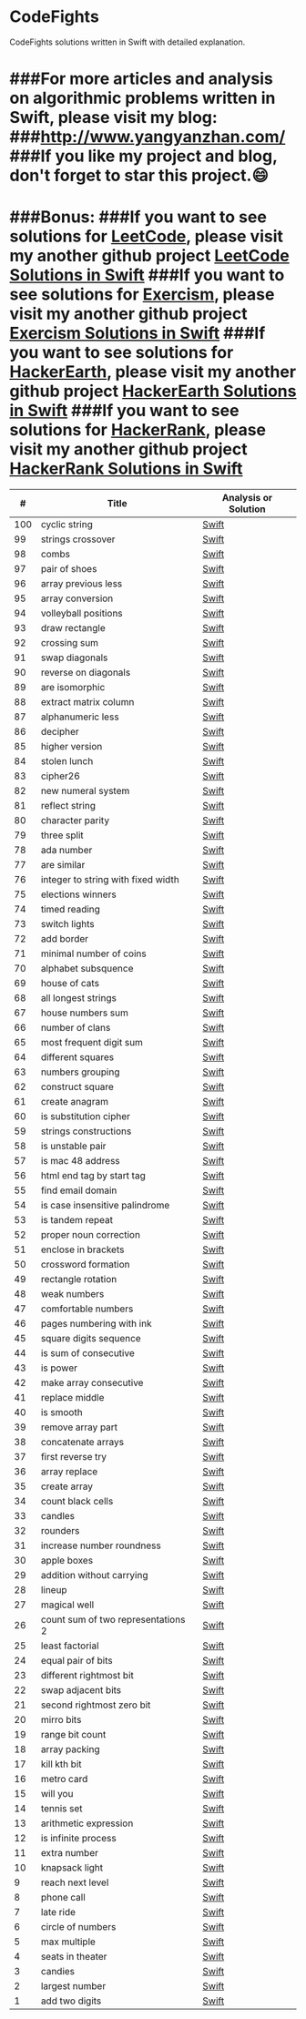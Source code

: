 # CodeFights
CodeFights solutions written in Swift with detailed explanation.

###For more articles and analysis on algorithmic problems written in Swift, please visit my blog:
###<a href="http://www.yangyanzhan.com/" target="_blank">http://www.yangyanzhan.com/</a>
###If you like my project and blog, don't forget to star this project.:smile:
======

###Bonus:
###If you want to see solutions for <a href="https://leetcode.com/">LeetCode</a>, please visit my another github project <a href="https://github.com/Swift-Solutions/LeetCode">LeetCode Solutions in Swift</a>
###If you want to see solutions for <a href="http://exercism.io/">Exercism</a>, please visit my another github project <a href="https://github.com/Swift-Solutions/Exercism">Exercism Solutions in Swift</a>
###If you want to see solutions for <a href="https://www.hackerearth.com/challenges/">HackerEarth</a>, please visit my another github project <a href="https://github.com/Swift-Solutions/HackerEarth">HackerEarth Solutions in Swift</a>
###If you want to see solutions for <a href="https://www.hackerrank.com/domains">HackerRank</a>, please visit my another github project <a href="https://github.com/Swift-Solutions/HackerRank">HackerRank Solutions in Swift</a>
======

| # | Title | Analysis or Solution |
|---| ----- | -------- |
|100|cyclic string|<a href="https://github.com/Swift-Solutions/CodeFights/blob/master/solutions/cyclic_string.swift">Swift</a>|
|99|strings crossover|<a href="https://github.com/Swift-Solutions/CodeFights/blob/master/solutions/strings_crossover.swift">Swift</a>|
|98|combs|<a href="https://github.com/Swift-Solutions/CodeFights/blob/master/solutions/combs.swift">Swift</a>|
|97|pair of shoes|<a href="https://github.com/Swift-Solutions/CodeFights/blob/master/solutions/pair_of_shoes.swift">Swift</a>|
|96|array previous less|<a href="https://github.com/Swift-Solutions/CodeFights/blob/master/solutions/array_previous_less.swift">Swift</a>|
|95|array conversion|<a href="https://github.com/Swift-Solutions/CodeFights/blob/master/solutions/array_conversion.swift">Swift</a>|
|94|volleyball positions|<a href="https://github.com/Swift-Solutions/CodeFights/blob/master/solutions/volleyball_positions.swift">Swift</a>|
|93|draw rectangle|<a href="https://github.com/Swift-Solutions/CodeFights/blob/master/solutions/draw_rectangle.swift">Swift</a>|
|92|crossing sum|<a href="https://github.com/Swift-Solutions/CodeFights/blob/master/solutions/crossing_sum.swift">Swift</a>|
|91|swap diagonals|<a href="https://github.com/Swift-Solutions/CodeFights/blob/master/solutions/swap_diagonals.swift">Swift</a>|
|90|reverse on diagonals|<a href="https://github.com/Swift-Solutions/CodeFights/blob/master/solutions/reverse_on_diagonals.swift">Swift</a>|
|89|are isomorphic|<a href="https://github.com/Swift-Solutions/CodeFights/blob/master/solutions/are_isomorphic.swift">Swift</a>|
|88|extract matrix column|<a href="https://github.com/Swift-Solutions/CodeFights/blob/master/solutions/extract_matrix_column.swift">Swift</a>|
|87|alphanumeric less|<a href="https://github.com/Swift-Solutions/CodeFights/blob/master/solutions/alphanumeric_less.swift">Swift</a>|
|86|decipher|<a href="https://github.com/Swift-Solutions/CodeFights/blob/master/solutions/decipher.swift">Swift</a>|
|85|higher version|<a href="https://github.com/Swift-Solutions/CodeFights/blob/master/solutions/higher_version.swift">Swift</a>|
|84|stolen lunch|<a href="https://github.com/Swift-Solutions/CodeFights/blob/master/solutions/stolen_lunch.swift">Swift</a>|
|83|cipher26|<a href="https://github.com/Swift-Solutions/CodeFights/blob/master/solutions/cipher26.swift">Swift</a>|
|82|new numeral system|<a href="https://github.com/Swift-Solutions/CodeFights/blob/master/solutions/new_numeral_system.swift">Swift</a>|
|81|reflect string|<a href="https://github.com/Swift-Solutions/CodeFights/blob/master/solutions/reflect_string.swift">Swift</a>|
|80|character parity|<a href="https://github.com/Swift-Solutions/CodeFights/blob/master/solutions/character_parity.swift">Swift</a>|
|79|three split|<a href="https://github.com/Swift-Solutions/CodeFights/blob/master/solutions/three_split.swift">Swift</a>|
|78|ada number|<a href="https://github.com/Swift-Solutions/CodeFights/blob/master/solutions/ada_number.swift">Swift</a>|
|77|are similar|<a href="https://github.com/Swift-Solutions/CodeFights/blob/master/solutions/are_similar.swift">Swift</a>|
|76|integer to string with fixed width|<a href="https://github.com/Swift-Solutions/CodeFights/blob/master/solutions/integer_to_string_of_fixed_width.swift">Swift</a>|
|75|elections winners|<a href="https://github.com/Swift-Solutions/CodeFights/blob/master/solutions/elections_winners.swift">Swift</a>|
|74|timed reading|<a href="https://github.com/Swift-Solutions/CodeFights/blob/master/solutions/timed_reading.swift">Swift</a>|
|73|switch lights|<a href="https://github.com/Swift-Solutions/CodeFights/blob/master/solutions/switch_lights.swift">Swift</a>|
|72|add border|<a href="https://github.com/Swift-Solutions/CodeFights/blob/master/solutions/add_border.swift">Swift</a>|
|71|minimal number of coins|<a href="https://github.com/Swift-Solutions/CodeFights/blob/master/solutions/minimal_number_of_coins.swift">Swift</a>|
|70|alphabet subsquence|<a href="https://github.com/Swift-Solutions/CodeFights/blob/master/solutions/alphabet_subsequence.swift">Swift</a>|
|69|house of cats|<a href="https://github.com/Swift-Solutions/CodeFights/blob/master/solutions/house_of_cats.swift">Swift</a>|
|68|all longest strings|<a href="https://github.com/Swift-Solutions/CodeFights/blob/master/solutions/all_longest_strings.swift">Swift</a>|
|67|house numbers sum|<a href="https://github.com/Swift-Solutions/CodeFights/blob/master/solutions/house_numbers_sum.swift">Swift</a>|
|66|number of clans|<a href="https://github.com/Swift-Solutions/CodeFights/blob/master/solutions/number_of_clans.swift">Swift</a>|
|65|most frequent digit sum|<a href="https://github.com/Swift-Solutions/CodeFights/blob/master/solutions/most_frequent_digit_sum.swift">Swift</a>|
|64|different squares|<a href="https://github.com/Swift-Solutions/CodeFights/blob/master/solutions/different_squares.swift">Swift</a>|
|63|numbers grouping|<a href="https://github.com/Swift-Solutions/CodeFights/blob/master/solutions/numbers_grouping.swift">Swift</a>|
|62|construct square|<a href="https://github.com/Swift-Solutions/CodeFights/blob/master/solutions/construct_square.swift">Swift</a>|
|61|create anagram|<a href="https://github.com/Swift-Solutions/CodeFights/blob/master/solutions/create_anagram.swift">Swift</a>|
|60|is substitution cipher|<a href="https://github.com/Swift-Solutions/CodeFights/blob/master/solutions/is_substitution_cipher.swift">Swift</a>|
|59|strings constructions|<a href="https://github.com/Swift-Solutions/CodeFights/blob/master/solutions/strings_construction.swift">Swift</a>|
|58|is unstable pair|<a href="https://github.com/Swift-Solutions/CodeFights/blob/master/solutions/is_unstable_pair.swift">Swift</a>|
|57|is mac 48 address|<a href="https://github.com/Swift-Solutions/CodeFights/blob/master/solutions/is_mac_48_address.swift">Swift</a>|
|56|html end tag by start tag|<a href="https://github.com/Swift-Solutions/CodeFights/blob/master/solutions/html_end_tag_by_start_tag.swift">Swift</a>|
|55|find email domain|<a href="https://github.com/Swift-Solutions/CodeFights/blob/master/solutions/find_email_domain.swift">Swift</a>|
|54|is case insensitive palindrome|<a href="https://github.com/Swift-Solutions/CodeFights/blob/master/solutions/is_case_insensitive_palindrome.swift">Swift</a>|
|53|is tandem repeat|<a href="https://github.com/Swift-Solutions/CodeFights/blob/master/solutions/is_tandem_repeat.swift">Swift</a>|
|52|proper noun correction|<a href="https://github.com/Swift-Solutions/CodeFights/blob/master/solutions/proper_noun_correction.swift">Swift</a>|
|51|enclose in brackets|<a href="https://github.com/Swift-Solutions/CodeFights/blob/master/solutions/enclose_in_brackets.swift">Swift</a>|
|50|crossword formation|<a href="https://github.com/Swift-Solutions/CodeFights/blob/master/solutions/crossword_formation.swift">Swift</a>|
|49|rectangle rotation|<a href="https://github.com/Swift-Solutions/CodeFights/blob/master/solutions/rectangle_rotation.swift">Swift</a>|
|48|weak numbers|<a href="https://github.com/Swift-Solutions/CodeFights/blob/master/solutions/weak_numbers.swift">Swift</a>|
|47|comfortable numbers|<a href="https://github.com/Swift-Solutions/CodeFights/blob/master/solutions/comfortable_numbers.swift">Swift</a>|
|46|pages numbering with ink|<a href="https://github.com/Swift-Solutions/CodeFights/blob/master/solutions/pages_numbering_with_ink.swift">Swift</a>|
|45|square digits sequence|<a href="https://github.com/Swift-Solutions/CodeFights/blob/master/solutions/square_digits_sequence.swift">Swift</a>|
|44|is sum of consecutive|<a href="https://github.com/Swift-Solutions/CodeFights/blob/master/solutions/is_sum_of_consecutive.swift">Swift</a>|
|43|is power|<a href="https://github.com/Swift-Solutions/CodeFights/blob/master/solutions/is_power.swift">Swift</a>|
|42|make array consecutive|<a href="https://github.com/Swift-Solutions/CodeFights/blob/master/solutions/make_array_consecutive.swift">Swift</a>|
|41|replace middle|<a href="https://github.com/Swift-Solutions/CodeFights/blob/master/solutions/replace_middle.swift">Swift</a>|
|40|is smooth|<a href="https://github.com/Swift-Solutions/CodeFights/blob/master/solutions/is_smooth.swift">Swift</a>|
|39|remove array part|<a href="https://github.com/Swift-Solutions/CodeFights/blob/master/solutions/remove_array_part.swift">Swift</a>|
|38|concatenate arrays|<a href="https://github.com/Swift-Solutions/CodeFights/blob/master/solutions/concatenate_arrays.swift">Swift</a>|
|37|first reverse try|<a href="https://github.com/Swift-Solutions/CodeFights/blob/master/solutions/first_reverse_try.swift">Swift</a>|
|36|array replace|<a href="https://github.com/Swift-Solutions/CodeFights/blob/master/solutions/array_replace.swift">Swift</a>|
|35|create array|<a href="https://github.com/Swift-Solutions/CodeFights/blob/master/solutions/create_array.swift">Swift</a>|
|34|count black cells|<a href="https://github.com/Swift-Solutions/CodeFights/blob/master/solutions/count_black_cells.swift">Swift</a>|
|33|candles|<a href="https://github.com/Swift-Solutions/CodeFights/blob/master/solutions/candles.swift">Swift</a>|
|32|rounders|<a href="https://github.com/Swift-Solutions/CodeFights/blob/master/solutions/rounders.swift">Swift</a>|
|31|increase number roundness|<a href="https://github.com/Swift-Solutions/CodeFights/blob/master/solutions/increase_number_roundness.swift">Swift</a>|
|30|apple boxes|<a href="https://github.com/Swift-Solutions/CodeFights/blob/master/solutions/apple_boxes.swift">Swift</a>|
|29|addition without carrying|<a href="https://github.com/Swift-Solutions/CodeFights/blob/master/solutions/addition_without_carrying.swift">Swift</a>|
|28|lineup|<a href="https://github.com/Swift-Solutions/CodeFights/blob/master/solutions/lineup.swift">Swift</a>|
|27|magical well|<a href="https://github.com/Swift-Solutions/CodeFights/blob/master/solutions/magical_well.swift">Swift</a>|
|26|count sum of two representations 2|<a href="https://github.com/Swift-Solutions/CodeFights/blob/master/solutions/count_sum_of_two_representations_2.swift">Swift</a>|
|25|least factorial|<a href="https://github.com/Swift-Solutions/CodeFights/blob/master/solutions/least_factorial.swift">Swift</a>|
|24|equal pair of bits|<a href="https://github.com/Swift-Solutions/CodeFights/blob/master/solutions/equal_pair_of_bits.swift">Swift</a>|
|23|different rightmost bit|<a href="https://github.com/Swift-Solutions/CodeFights/blob/master/solutions/different_rightmost_bit.swift">Swift</a>|
|22|swap adjacent bits|<a href="https://github.com/Swift-Solutions/CodeFights/blob/master/solutions/swap_adjacent_bits.swift">Swift</a>|
|21|second rightmost zero bit|<a href="https://github.com/Swift-Solutions/CodeFights/blob/master/solutions/second_rightmost_zero_bit.swift">Swift</a>|
|20|mirro bits|<a href="https://github.com/Swift-Solutions/CodeFights/blob/master/solutions/mirro_bits.swift">Swift</a>|
|19|range bit count|<a href="https://github.com/Swift-Solutions/CodeFights/blob/master/solutions/range_bit_count.swift">Swift</a>|
|18|array packing|<a href="https://github.com/Swift-Solutions/CodeFights/blob/master/solutions/array_packing.swift">Swift</a>|
|17|kill kth bit|<a href="https://github.com/Swift-Solutions/CodeFights/blob/master/solutions/kill_kth_bit.swift">Swift</a>|
|16|metro card|<a href="https://github.com/Swift-Solutions/CodeFights/blob/master/solutions/metro_card.swift">Swift</a>|
|15|will you|<a href="https://github.com/Swift-Solutions/CodeFights/blob/master/solutions/will_you.swift">Swift</a>|
|14|tennis set|<a href="https://github.com/Swift-Solutions/CodeFights/blob/master/solutions/tennis_set.swift">Swift</a>|
|13|arithmetic expression|<a href="https://github.com/Swift-Solutions/CodeFights/blob/master/solutions/arithmetic_expression.swift">Swift</a>|
|12|is infinite process|<a href="https://github.com/Swift-Solutions/CodeFights/blob/master/solutions/is_infinite_process.swift">Swift</a>|
|11|extra number|<a href="https://github.com/Swift-Solutions/CodeFights/blob/master/solutions/extra_number.swift">Swift</a>|
|10|knapsack light|<a href="https://github.com/Swift-Solutions/CodeFights/blob/master/solutions/knapsack_light.swift">Swift</a>|
|9|reach next level|<a href="https://github.com/Swift-Solutions/CodeFights/blob/master/solutions/reach_next_level.swift">Swift</a>|
|8|phone call|<a href="https://github.com/Swift-Solutions/CodeFights/blob/master/solutions/phone_call.swift">Swift</a>|
|7|late ride|<a href="https://github.com/Swift-Solutions/CodeFights/blob/master/solutions/late_ride.swift">Swift</a>|
|6|circle of numbers|<a href="https://github.com/Swift-Solutions/CodeFights/blob/master/solutions/circle_of_numbers.swift">Swift</a>|
|5|max multiple|<a href="https://github.com/Swift-Solutions/CodeFights/blob/master/solutions/max_multiple.swift">Swift</a>|
|4|seats in theater|<a href="https://github.com/Swift-Solutions/CodeFights/blob/master/solutions/seats_in_theater.swift">Swift</a>|
|3|candies|<a href="https://github.com/Swift-Solutions/CodeFights/blob/master/solutions/candies.swift">Swift</a>|
|2|largest number|<a href="https://github.com/Swift-Solutions/CodeFights/blob/master/solutions/largest_number.swift">Swift</a>|
|1|add two digits|<a href="https://github.com/Swift-Solutions/CodeFights/blob/master/solutions/add_two_digits.swift">Swift</a>|
